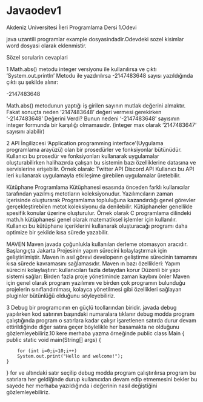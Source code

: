 # Javaodev1
Akdeniz Universitesi İleri Programlama Dersi 1.Odevi

java uzantili programlar example dosyasindadir.Odevdeki sozel kisimlar word dosyasi olarak eklenmistir.



Sözel sorularin cevaplari

1
Math.abs() metodu integer versiyonu ile kullanılırsa ve çıktı ‘System.out.println’
Metodu ile yazdırılırsa -2147483648 sayısı yazıldığında çıktı şu şekilde alınır:

-2147483648

Math.abs() metodunun yaptığı iş girilen sayının mutlak değerini almaktır.
Fakat sonuçta neden ‘2147483648’ değeri vermesi gerekirken ‘-2147483648’
Değerini Verdi? Bunun nedeni ‘-2147483648’ sayısının integer formunda bir
karşılığı olmamasıdır. (integer max olarak ‘2147483647’ sayısını alabilir)


2
API
İngilizcesi ‘Application programming interface’(Uygulama programlama arayüzü) olan bir prosedürler ve fonksiyonlar bütünüdür. Kullanıcı bu prosedür ve fonksiyonları kullanarak uygulamalar oluşturabilirken halihazırda çalışan bu sistemin bazı özelliklerine datasına ve servislerine erişebilir. Örnek olarak:
Twitter API
Discord API
Kullanıcı bu API leri kullanarak uygulamayla etkileşime girebilen uygulamalar üretebilir.




Kütüphane
Programlama Kütüphanesi esasında önceden farklı kullanıcılar tarafından yazılmış metotların koleksiyonudur. Yazılımcıların zaman içerisinde oluşturarak Programlama topluluğuna kazandırdığı genel görevler gerçekleştirebilen metot koleksiyonu da denilebilir. Kütüphaneler genellikle spesifik konular üzerine oluşturulur. Örnek olarak C programlama dilindeki math.h kütüphanesi genel olarak matematiksel işlemler için kullanılır. Kullanıcı bu kütüphane içeriklerini kullanarak oluşturacağı programı daha optimize bir şekilde kısa sürede yazabilir.

MAVEN
Maven javada çoğunlukla kullanılan derleme otomasyon aracıdır. Başlangıçta Jakarta Projesinin yapım sürecini kolaylaştırmak için geliştirilmiştir. Maven in asıl görevi developerın geliştirme sürecinin tamamını kısa sürede kavramasını sağlamasıdır. Maven ın bazı özellikleri:
Yapım sürecini kolaylaştırır: kullanıcıları fazla detaydan korur
Düzenli bir yapı sistemi sağlar: Birden fazla proje yönetiminde zaman kaybını önler
Maven için genel olarak program yazılımını ve birden çok programın bulunduğu projelerin sınıflandırılması, kolayca yönetilmesi gibi özellikleri sağlayan pluginler bütünlüğü olduğunu söyleyebiliriz.

3
Debug bir programcının en güçlü toollarından biridir. javada debug yapılırken kod satırının başındaki numaralara tıklanır debug modda program çalıştığında program o satırlara kadar çalışır işaretlenen satırda durur devam ettirildiğinde diğer satıra geçer böylelikle her basamakta ne olduğunu gözlemleyebiliriz.10 kere merhaba yazma örneğinde 
public class Main {
    public static void main(String[] args) {

        for (int i=0;i<10;i++)
        System.out.print("Hello and welcome!");
    }
}
for ve altındaki satır seçilip debug modda program çalıştırılırsa program bu satırlara her geldiğinde durup kullanıcıdan devam edip etmemesini bekler bu sayede her merhaba yazıldığında i değerinin nasıl değiştiğini gözlemleyebiliriz.

